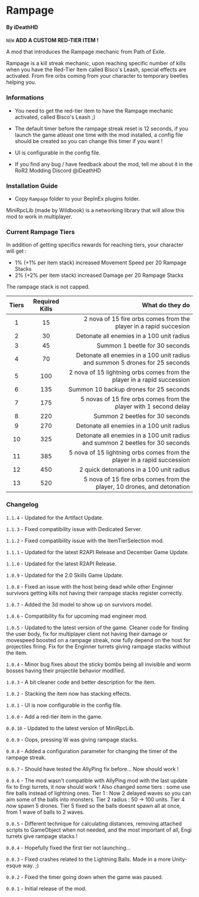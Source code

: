 # Rampage
#### By iDeathHD

`NEW` **ADD A CUSTOM RED-TIER ITEM !**

A mod that introduces the Rampage mechanic from Path of Exile.

Rampage is a kill streak mechanic, upon reaching specific number of kills when you have the Red-Tier Item called Bisco's Leash, special effects are activated. From fire orbs coming from your character to temporary beetles helping you.

### Informations

- You need to get the red-tier item to have the Rampage mechanic activated, called Bisco's Leash ;)

- The default timer before the rampage streak reset is 12 seconds, if you launch the game atleast one time with the mod installed, a config file should be created so you can change this timer if you want !

- UI is configurable in the config file.

- If you find any bug / have feedback about the mod, tell me about it in the RoR2 Modding Discord @iDeathHD

### Installation Guide

- Copy `Rampage` folder to your BepInEx plugins folder.

MiniRpcLib (made by Wildbook) is a networking library that will allow this mod to work in multiplayer.

### Current Rampage Tiers

In addition of getting specifics rewards for reaching tiers, your character will get :

- 1% (+1% per item stack) increased Movement Speed per 20 Rampage Stacks
- 2% (+2% per item stack) increased Damage per 20 Rampage Stacks

The rampage stack is not capped.

| Tiers                      | Required Kills |                                                       What do they do      |
| :------------------------: | :------------: | ---------------------------------------------------------------------------: |
| 1                          |       15       |2 nova of 15 fire orbs comes from the player in a rapid succesion        |
| 2                          |       30       |Detonate all enemies in a 100 unit radius                                     |
| 3                          |       45       |Summon 1 beetle for 30 seconds                                                |
| 4                          |       70       |Detonate all enemies in a 100 unit radius and summon 5 drones for 25 seconds  |
| 5                          |       100      |2 nova of 15 lightning orbs comes from the player in a rapid succession       |
| 6                          |       135      |Summon 10 backup drones for 25 seconds                                        |
| 7                          |       175      |5 novas of 15 fire orbs comes from the player with 1 second delay        |
| 8                          |       220      |Summon 2 beetles for 30 seconds                                               |
| 9                          |       270      |Detonate all enemies in a 100 unit radius                                     |
| 10                         |       325      |Detonate all enemies in a 100 unit radius and summon 2 beetles for 30 seconds |
| 11                         |       385      |5 nova of 15 lightning orbs comes from the player in a rapid succession       |
| 12                         |       450      |2 quick detonations in a 100 unit radius                                      |
| 13                         |       520      |5 nova of 15 fire orbs comes from the player, 10 drones, and detonation  |

### Changelog

`1.1.4` - Updated for the Artifact Update.

`1.1.3` - Fixed compatibility issue with Dedicated Server.

`1.1.2` - Fixed compatibility issue with the ItemTierSelection mod.

`1.1.1` - Updated for the latest R2API Release and December Game Update.

`1.1.0` - Updated for the latest R2API Release.

`1.0.9` - Updated for the 2.0 Skills Game Update.

`1.0.8` - Fixed an issue with the host being dead while other Enginner survivors getting kills not having their rampage stacks register correctly.

`1.0.7` - Added the 3d model to show up on survivors model.

`1.0.6` - Compatibility fix for upcoming mad engineer mod.

`1.0.5` - Updated to the latest version of the game. Cleaner code for finding the user body, fix for multiplayer client not having their damage or movespeed boosted on a rampage streak, now fully depend on the host for projectiles firing. Fix for the Enginner turrets giving rampage stacks without the item.

`1.0.4` - Minor bug fixes about the sticky bombs being all invisible and worm bosses having their projectile behavior modified.

`1.0.3` - A bit cleaner code and better description for the item.

`1.0.2` - Stacking the item now has stacking effects.

`1.0.1` - UI is now configurable in the config file.

`1.0.0` - Add a red-tier item in the game.

`0.0.10` - Updated to the latest version of MiniRpcLib.

`0.0.9` - Oops, pressing W was giving rampage stacks.

`0.0.8` - Added a configuration parameter for changing the timer of the rampage streak.

`0.0.7` - Should have tested the AllyPing fix before... Now should work !

`0.0.6` - The mod wasn't compatible with AllyPing mod with the last update fix to Engi turrets, it now should work ! Also changed some tiers : some use fire balls instead of lightning ones. Tier 1 : Now 2 delayed waves so you can aim some of the balls into monsters. Tier 2 radius : 50 -> 100 units. Tier 4 now spawn 5 drones. Tier 5 fixed so the balls doesnt spawn all at once, from 1 wave of balls to 2 waves.

`0.0.5` - Different technique for calculating distances, removing attached scripts to GameObject when not needed, and the most important of all, Engi turrets give rampage stacks !

`0.0.4` - Hopefully fixed the first tier not launching...

`0.0.3` - Fixed crashes related to the Lightning Balls. Made in a more Unity-esque way. ;)

`0.0.2` - Fixed the timer going down when the game was paused.

`0.0.1` - Initial release of the mod.